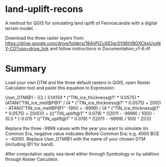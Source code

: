 # land-uplift-recons
A method for QGIS for simulating land uplift of Fennoscandia with a digital terrain model.

Download the three raster layers from: https://drive.google.com/drive/folders/184nPIZuX83gr3Yd6tVBGXCkpUysNY-CO?usp=drive_link
and follow instructions in Documentation_v1-6.rtf

# Summary
Load your own DTM and the three default rasters in QGIS, open Raster Calculator tool and paste this equation to Expression:

User_DTM@1 - ((2 / 3.14159 * ("TIN_ice_thickness@1" * 0.0575) * (ATAN("TIN_ice_meltBP@1" / (4 * ("TIN_ice_thickness@1" * 0.0575) + 200)) - ATAN(("TIN_ice_meltBP@1" -1950 + -9999) / (4 * ("TIN_ice_thickness@1" * 0.0575) + 200)))) + ((("TIN_uplift@1" * 0.078) * ((2011 - -9999) / 100)) - (0.5 * (-0.015 * (("TIN_uplift@1" * 0.078) * ((2011 - -9999) / 100) ^ 2)))))

Replace the three -9999 values with the year you want to simulate (in Common Era, negative value indicates Before Common Era; e.g. 4000 BCE = -4000).
Replace User_DTM@1 with the name of your chosen DTM (including @1 for band).

After computation apply sea-level either through Symbology or by addition through Raster Calculator.
